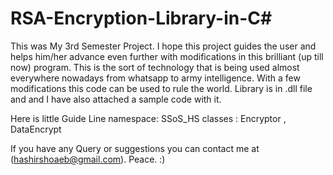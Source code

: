 # RSA-Encryption-Library-in-C#
This was My 3rd Semester Project. I hope this project guides the user and helps him/her advance even further with modifications in this brilliant (up till now) program. This is the sort of technology that is being used almost everywhere nowadays from whatsapp to army intelligence. With a few modifications this code can be used to rule the world.
Library is in .dll file and and I have also attached a sample code with it.

Here is little Guide Line
namespace: SSoS_HS
classes : Encryptor , DataEncrypt

If you have any Query or suggestions you can contact me at (hashirshoaeb@gmail.com). 
Peace. :)
